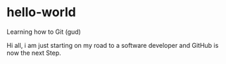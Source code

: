 # hello-world
Learning how to Git (gud)

Hi all, i am just starting on my road to a software developer and GitHub is now the next Step.
